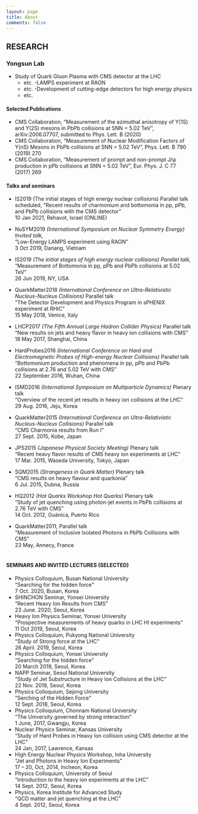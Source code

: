```yaml
---
layout: page
title: About
comments: false
---
```


RESEARCH
---------------------------
 
 ### Yongsun Lab<br/>
  - Study of Quark Gluon Plasma with CMS detector at the LHC<br/>
	- etc.
  -LAMPS experiment at RAON<br/>
  	- etc.
  -Development of cutting-edge detectors for high energy physics <br/>
	- etc. 


 #### Selected Publications<br/>
  - CMS Collaboration, “Measurement of the azimuthal anisotropy of Υ(1S) and Υ(2S) mesons in PbPb collisions at SNN = 5.02 TeV”, arXiv:2006.07707, submitted to Phys. Lett. B (2020)<br/>
  - CMS Collaboration, “Measurement of Nuclear Modification Factors of Y(nS) Mesons in PbPb collisions at SNN = 5.02 TeV”, Phys. Lett. B 790 (2019) 270<br/>
  - CMS Collaboration, “Measurement of prompt and non-prompt J/ψ production in pPb collisions at SNN = 5.02 TeV”, Eur. Phys. J. C 77 (2017) 269<br/>

 #### Talks and seminars<br/>
 
  - IS2019 (The initial stages of high energy nuclear collisions) Parallel talk scheduled,
“Recent results of charmonium and bottomonia in pp, pPb, and PbPb collisions with
the CMS detector”<br/>
10 Jan 2021, Rehavot, Israel (ONLINE)<br/>
  - NuSYM2019 *(International Symposium on Nuclear Symmetry Energy) Invited talk,*<br/>
“Low-Energy LAMPS experiment using RAON”<br/>
3 Oct 2019, Danang, Vietnam<br/>
  - IS2019 *(The initial stages of high energy nuclear collisions) Parallel talk,*<br/>
“Measurement of Bottomonia in pp, pPb and PbPb collisions at 5.02 TeV”<br/>
26 Jun 2019, NY, USA<br/>
  - QuarkMatter2018 *(International Conference on Ultra-Relativistic Nucleus-Nucleus
Collisions)* Parallel talk<br/>
“The Detector Development and Physics Program in sPHENIX experiment at RHIC”<br/>
15 May 2018, Venice, Italy<br/>
  - LHCP2017 *(The Fifth Annual Large Hadron Collider Physics)* Parallel talk<br/>
“New results on jets and heavy flavor in heavy ion collisions with CMS”<br/>
18 May 2017, Shanghai, China<br/>
  - HardProbes2016 *(International Conference on Hard and Electromagnetic Probes of
High-energy Nuclear Collisions)* Parallel talk<br/>
“Bottomonium production and phenomena in pp, pPb and PbPb collisions at 2.76
and 5.02 TeV with CMS”<br/>
22 September 2016, Wuhan, China<br/>
  - ISMD2016 *(International Symposium on Multiparticle Dynamics)* Plenary talk<br/>
“Overview of the recent jet results in heavy ion collisions at the LHC”<br/>
29 Aug. 2016, Jeju, Korea<br/>
  - QuarkMatter2015 *(International Conference on Ultra-Relativistic Nucleus-Nucleus
Collisions)* Parallel talk<br/>
“CMS Charmonia results from Run I”<br/>
27 Sept. 2015, Kobe, Japan<br/>
			
  - JPS2015 *(Japanese Physical Society Meeting)* Plenary talk<br/>
“Recent heavy flavor results of CMS heavy ion experiments at LHC”<br/>
17 Mar. 2015, Waseda University, Tokyo, Japan<br/>
  - SQM2015 *(Strangeness in Quark Matter)* Plenary talk<br/>
“CMS results on heavy flavour and quarkonia”<br/>
6 Jul. 2015, Dubna, Russia<br/>
  - HQ2012 *(Hot Quarks Workshop Hot Quarks)* Plenary talk<br/>
“Study of jet quenching using photon-jet events in PbPb collisions at 2.76
TeV with CMS”<br/>
14 Oct. 2012, Guánica, Puerto Rico<br/>
  - QuarkMatter2011, Parallel talk<br/>
“Measurement of Inclusive Isolated Photons in PbPb Collisions with CMS”<br/>
23 May, Annecy, France<br/><br/>
#### SEMINARS AND INVITED LECTURES (SELECTED)<br/>
  - Physics Colloquium, Busan National University<br/>
“Searching for the hidden force"<br/>
 7 Oct. 2020, Busan, Korea<br/>
  - SHINCHON Seminar, Yonsei University<br/>
“Recent Heavy Ion Results from CMS"<br/>
 23 June. 2020, Seoul, Korea<br/>
  - Heavy Ion Physics Seminar, Yonsei University<br/>
“Prospective measurements of heavy quarks in LHC HI experiments"<br/>
 11 Oct 2019, Seoul, Korea<br/>
  - Physics Colloquium, Pukyong National University<br/>
“Study of Strong force at the LHC"<br/>
 26 April. 2019, Seoul, Korea<br/>
  - Physics Colloquium, Yonsei University<br/>
“Searching for the hidden force"<br/>
 20 March 2019, Seoul, Korea<br/>
  - NAPP Seminar, Seoul National University<br/>
“Study of Jet Substructure in Heavy Ion Collisions at the LHC"<br/>
 22 Nov. 2018, Seoul, Korea<br/>
  - Physics Colloquium, Sejong University<br/>
“Serching of the Hidden Force"<br/>
 12 Sept. 2018, Seoul, Korea<br/>
  - Physics Colloquium, Chonnam National University<br/>
“The University governed by strong interaction”<br/>
1 June, 2017, Gwangju, Korea<br/>
  - Nuclear Physics Seminar, Kansas University<br/>
“Study of Hard Probes in Heavy Ion collision using CMS detector at the LHC”<br/>
24 Jan, 2017, Lawrence, Kansas<br/>
  - High Energy Nuclear Physics Workshop, Inha University<br/>
 “Jet and Photons in Heavy Ion Experiments”<br/>
17 – 20, Oct, 2014, Incheon, Korea<br/>
  - Physics Colloquium, University of Seoul<br/>
“Introduction to the heavy ion experiments at the LHC”<br/>
14 Sept. 2012, Seoul, Korea<br/>
  - Physics, Korea Institute for Advanced Study<br/>
“QCD matter and jet quenching at the LHC”<br/>
4 Sept. 2012, Seoul, Korea
 


